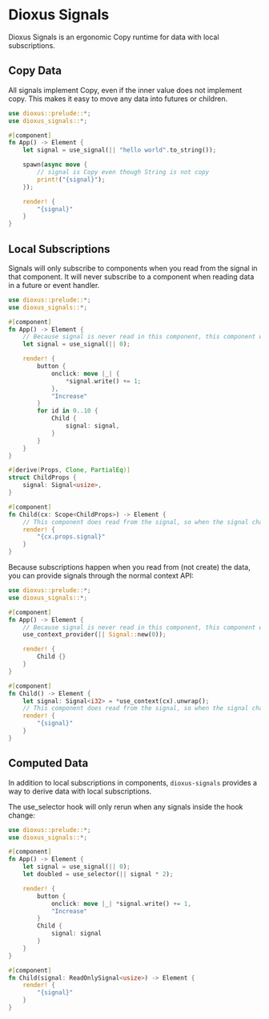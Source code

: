 # Dioxus Signals

Dioxus Signals is an ergonomic Copy runtime for data with local subscriptions.

## Copy Data

All signals implement Copy, even if the inner value does not implement copy. This makes it easy to move any data into futures or children.

```rust
use dioxus::prelude::*;
use dioxus_signals::*;

#[component]
fn App() -> Element {
    let signal = use_signal(|| "hello world".to_string());

    spawn(async move {
        // signal is Copy even though String is not copy
        print!("{signal}");
    });

    render! {
        "{signal}"
    }
}
```

## Local Subscriptions

Signals will only subscribe to components when you read from the signal in that component. It will never subscribe to a component when reading data in a future or event handler.

```rust
use dioxus::prelude::*;
use dioxus_signals::*;

#[component]
fn App() -> Element {
    // Because signal is never read in this component, this component will not rerun when the signal changes
    let signal = use_signal(|| 0);

    render! {
        button {
            onclick: move |_| {
                *signal.write() += 1;
            },
            "Increase"
        }
        for id in 0..10 {
            Child {
                signal: signal,
            }
        }
    }
}

#[derive(Props, Clone, PartialEq)]
struct ChildProps {
    signal: Signal<usize>,
}

#[component]
fn Child(cx: Scope<ChildProps>) -> Element {
    // This component does read from the signal, so when the signal changes it will rerun
    render! {
        "{cx.props.signal}"
    }
}
```

Because subscriptions happen when you read from (not create) the data, you can provide signals through the normal context API:

```rust
use dioxus::prelude::*;
use dioxus_signals::*;

#[component]
fn App() -> Element {
    // Because signal is never read in this component, this component will not rerun when the signal changes
    use_context_provider(|| Signal::new(0));

    render! {
        Child {}
    }
}

#[component]
fn Child() -> Element {
    let signal: Signal<i32> = *use_context(cx).unwrap();
    // This component does read from the signal, so when the signal changes it will rerun
    render! {
        "{signal}"
    }
}
```

## Computed Data

In addition to local subscriptions in components, `dioxus-signals` provides a way to derive data with local subscriptions.

The use_selector hook will only rerun when any signals inside the hook change:

```rust
use dioxus::prelude::*;
use dioxus_signals::*;

#[component]
fn App() -> Element {
    let signal = use_signal(|| 0);
    let doubled = use_selector(|| signal * 2);

    render! {
        button {
            onclick: move |_| *signal.write() += 1,
            "Increase"
        }
        Child {
            signal: signal
        }
    }
}

#[component]
fn Child(signal: ReadOnlySignal<usize>) -> Element {
    render! {
        "{signal}"
    }
}
```
